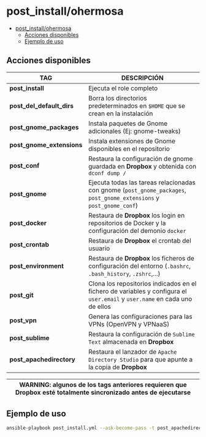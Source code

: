 # post_install/ohermosa

- [post_install/ohermosa](#post_installohermosa)
  - [Acciones disponibles](#acciones-disponibles)
  - [Ejemplo de uso](#ejemplo-de-uso)

## Acciones disponibles

| **TAG** | **DESCRIPCIÓN** |
|------------|--------------|
| **post_install** | Ejecuta el role completo |
| **post_del_default_dirs** | Borra los directorios predeterminados en `$HOME` que se crean en la instalación |
| **post_gnome_packages** | Instala paquetes de Gnome adicionales (Ej: gnome-tweaks) |
| **post_gnome_extensions** | Instala extensiones de Gnome disponibles en el repositorio |
| **post_conf** | Restaura la configuración de gnome guardada en **Dropbox** y obtenida con `dconf dump /` |
| **post_gnome** | Ejecuta todas las tareas relacionadas con gnome (`post_gnome_packages`, `post_gnome_extensions` y `post_gnome_conf`) |
| **post_docker** | Restaura de **Dropbox** los login en repositorios de Docker y la configuración del demonio `docker` |
| **post_crontab** | Restaura de **Dropbox** el crontab del usuario |
| **post_environment** | Restaura de **Dropbox** los ficheros de configuración del entorno (`.bashrc`, `.bash_history`, `.zshrc`,...) |
| **post_git** | Clona los repositorios indicados en el fichero de variables y configura el `user.email` y `user.name` en cada uno de ellos |
| **post_vpn** | Genera las configuraciones para las VPNs (OpenVPN y VPNaaS) |
| **post_sublime** | Restaura la configuración de `Sublime Text` almacenada en **Dropbox** |
| **post_apachedirectory** | Restaura el lanzador de `Apache Directory Studio` para que apunte a la copia de **Dropbox** |


| **WARNING**: algunos de los tags anteriores requieren que **Dropbox** esté totalmente sincronizado antes de ejecutarse |
| --- |

## Ejemplo de uso

```bash
ansible-playbook post_install.yml --ask-become-pass -t post_apachedirectory -e post_install_user=ohermosa
```
